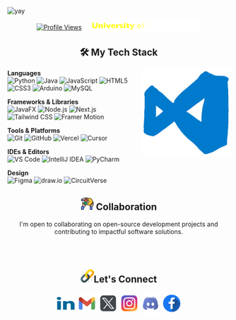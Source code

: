 ![yay](Assets/Github-Intro.gif)

<div style="display: flex; justify-content: center; align-items: center; gap: 20px;"><a href="https://github.com/anuja-jay" target="_blank"><img src="https://komarev.com/ghpvc/?username=anuja-jayasinghe&style=for-the-badge&logo=linkedin&logoColor=white&labelColor=000000&color=000000&linear-gradient=45deg,black+50%,yellow+50%)" alt="Profile Views" /></a>
  <a href="https://www.westminster.ac.uk/" target="_blank">
    <img src="Assets/uniName.svg" alt="University of Westminster" width="250" height="auto"/>
  </a>
</div>

<h2 align="center">🛠️ My Tech Stack</h2>
<img src="Assets/GIFs/VS-code.gif" alt="VS Code gif" align="right" width="200" height="auto"/>


**Languages**  
![Python](https://img.shields.io/badge/-Python-000000?style=flat&logo=python)
![Java](https://img.shields.io/badge/-Java-000000?style=flat&logo=openjdk)
![JavaScript](https://img.shields.io/badge/-JavaScript-000000?style=flat&logo=javascript)
![HTML5](https://img.shields.io/badge/-HTML5-000000?style=flat&logo=html5)
![CSS3](https://img.shields.io/badge/-CSS3-000000?style=flat&logo=css3)
![Arduino](https://img.shields.io/badge/-Arduino-000000?style=flat&logo=arduino)
![MySQL](https://img.shields.io/badge/-MySQL-000000?style=flat&logo=mysql)

**Frameworks & Libraries**  
![JavaFX](https://img.shields.io/badge/-JavaFX-000000?style=flat&logo=openjdk)
![Node.js](https://img.shields.io/badge/-Node.js-000000?style=flat&logo=nodedotjs)
![Next.js](https://img.shields.io/badge/-Next.js-000000?style=flat&logo=nextdotjs)
![Tailwind CSS](https://img.shields.io/badge/-Tailwind_CSS-000000?style=flat&logo=tailwindcss)
![Framer Motion](https://img.shields.io/badge/-Framer_Motion-000000?style=flat&logo=framer)

**Tools & Platforms**  
![Git](https://img.shields.io/badge/-Git-000000?style=flat&logo=git)
![GitHub](https://img.shields.io/badge/-GitHub-000000?style=flat&logo=github)
![Vercel](https://img.shields.io/badge/-Vercel-000000?style=flat&logo=vercel)
![Cursor](https://img.shields.io/badge/-Cursor-000000?style=flat&logo=cursor)

**IDEs & Editors**  
![VS Code](https://img.shields.io/badge/-VS_Code-000000?style=flat&logo=visual-studio-code)
![IntelliJ IDEA](https://img.shields.io/badge/-IntelliJ_IDEA-000000?style=flat&logo=intellijidea)
![PyCharm](https://img.shields.io/badge/-PyCharm-000000?style=flat&logo=pycharm)

**Design**  
![Figma](https://img.shields.io/badge/-Figma-000000?style=flat&logo=figma)
![draw.io](https://img.shields.io/badge/-draw.io-000000?style=flat&logo=diagramsdotnet)
![CircuitVerse](https://img.shields.io/badge/-CircuitVerse-000000?style=flat&logo=circuitverse)

<div align="center">
  <h2 align="center"><img src="Assets/collaborate.png" alt="collaborate Icon" width="30" height="30"/> Collaboration</h2>
  <p>I'm open to collaborating on open-source development projects and contributing to impactful software solutions.
</div>
<br><br>


<h2 align="center"><img src="Assets/link.png" alt="Link Icon" width="30" height="30"/>Let's Connect</h2>

<p align="center">
<a href="https://linkedin.com/in/anuja-jayasinghe" target="blank"><img align="center" src="Assets/linkedin.png" alt="anuja jayasinghe" height="30" width="40" /></a>&nbsp
<a href="mailto:anujajayasinhe@gmail.com" target="blank"><img align="center" src="Assets/mail.png" alt="anuja jayasinghe" height="40" width="40" /></a>&nbsp
<a href="https://twitter.com/anujajayasinhe" target="blank"><img align="center" src="Assets/twitter.png" alt="anujajayasinhe" height="40" width="40" /></a>&nbsp
<a href="https://instagram.com/anu.ja_j" target="blank"><img align="center" src="Assets/instagram.png" alt="anu.ja_j" height="40" width="40" /></a>&nbsp
<a href="https://discordapp.com/users/758840991691046933/" target="blank"><img align="center" src="Assets/discord.png" height="50" width="40" /></a>&nbsp
<a href="https://www.facebook.com/anuja.jayasinghe.75" target="blank"><img align="center" src="Assets/facebook.png" alt="anuja jayasinghe" height="40" width="40" /></a>


</p>
